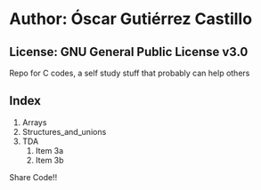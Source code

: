 # Author: Óscar Gutiérrez Castillo
## License: GNU General Public License v3.0


Repo for C codes, a self study stuff that probably can help others

## Index

1. Arrays
2. Structures_and_unions
3. TDA
   1. Item 3a
   1. Item 3b

Share Code!!
